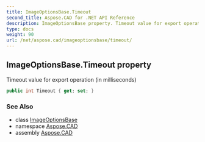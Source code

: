 ```yaml
---
title: ImageOptionsBase.Timeout
second_title: Aspose.CAD for .NET API Reference
description: ImageOptionsBase property. Timeout value for export operation in milliseconds
type: docs
weight: 90
url: /net/aspose.cad/imageoptionsbase/timeout/
---
```

## ImageOptionsBase.Timeout property

Timeout value for export operation (in milliseconds)

```csharp
public int Timeout { get; set; }
```

### See Also

* class [ImageOptionsBase](../)
* namespace [Aspose.CAD](../../../aspose.cad/)
* assembly [Aspose.CAD](../../../)


